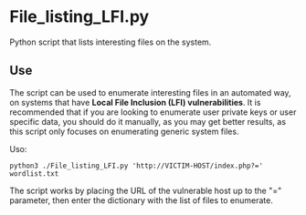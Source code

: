 # File_listing_LFI.py
Python script that lists interesting files on the system. 

## Use 

The script can be used to enumerate interesting files in an automated way, on systems that have **Local File Inclusion (LFI) vulnerabilities**. It is recommended that if you are looking to enumerate user private keys or user specific data, you should do it manually, as you may get better results, as this script only focuses on enumerating generic system files.

Uso:

`python3 ./File_listing_LFI.py 'http://VICTIM-HOST/index.php?=' wordlist.txt`

The script works by placing the URL of the vulnerable host up to the "=" parameter, then enter the dictionary with the list of files to enumerate.

